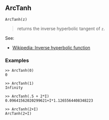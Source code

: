 ## ArcTanh

```
ArcTanh(z)
```

> returns the inverse hyperbolic tangent of `z`.

See:
* [Wikipedia: Inverse hyperbolic function](https://en.wikipedia.org/wiki/Inverse_hyperbolic_function)

### Examples
``` 
>> ArcTanh(0)    
0  

>> ArcTanh(1)    
Infinity    
  
>> ArcTanh(.5 + 2*I)
0.09641562020299621+I*1.1265564408348223  

>> ArcTanh(2+I)    
ArcTanh(2+I)
```  
